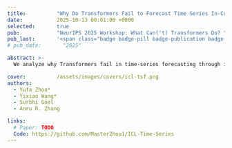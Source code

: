 ```yaml
---
title:          "Why Do Transformers Fail to Forecast Time Series In-Context?"
date:           2025-10-13 00:01:00 +0800
selected:       true
pub:            "NeurIPS 2025 Workshop: What Can('t) Transformers Do? "
pub_last:       '<span class="badge badge-pill badge-publication badge-success">Oral (3/68 ≈ 4.4%)</span>'
# pub_date:       "2025"

abstract: >-
  We analyze why Transformers fail in time-series forecasting through in-context learning theory, proving that linear self-attention cannot outperform classical AR($p$) predictors and suffers a strict ($O(1/n)$) excess-risk gap, while chain-of-thought inference compounds errors exponentially—revealing fundamental representational limits of attention and offering principled insights.

cover:          /assets/images/covers/icl-tsf.png
authors:
  - Yufa Zhou*
  - Yixiao Wang*
  - Surbhi Goel
  - Anru R. Zhang

links:
  # Paper: TODO
  Code: https://github.com/MasterZhou1/ICL-Time-Series
---
```

